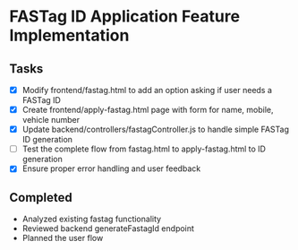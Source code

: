 # FASTag ID Application Feature Implementation

## Tasks
- [x] Modify frontend/fastag.html to add an option asking if user needs a FASTag ID
- [x] Create frontend/apply-fastag.html page with form for name, mobile, vehicle number
- [x] Update backend/controllers/fastagController.js to handle simple FASTag ID generation
- [ ] Test the complete flow from fastag.html to apply-fastag.html to ID generation
- [x] Ensure proper error handling and user feedback

## Completed
- Analyzed existing fastag functionality
- Reviewed backend generateFastagId endpoint
- Planned the user flow
